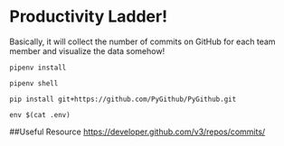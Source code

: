 # Productivity Ladder!
Basically, it will collect the number of commits on GitHub for each team member and visualize the data somehow!

```
pipenv install
```
```
pipenv shell
```
```
pip install git+https://github.com/PyGithub/PyGithub.git
```

```
env $(cat .env)
```


##Useful Resource
https://developer.github.com/v3/repos/commits/
